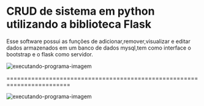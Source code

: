 # CRUD de sistema em python utilizando a biblioteca Flask

Esse software possui as funções de adicionar,remover,visualizar e editar dados armazenados em um banco de dados mysql,tem como interface o bootstrap e o flask como servidor.

![executando-programa-imagem](https://i.imgur.com/XG1xBJn.png)

========================================================================

![executando-programa-imagem](https://i.imgur.com/meG8nSo.png)

